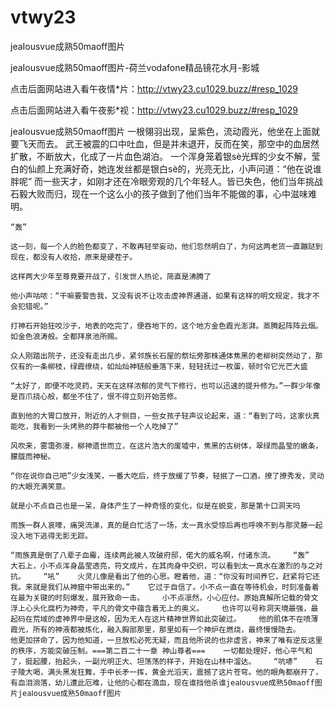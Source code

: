 # vtwy23
jeaⅠousvue成熟50maoff图片

jeaⅠousvue成熟50maoff图片-荷兰vodafone精品镜花水月-影城

点击后面网站进入看午夜情*片：http://vtwy23.cu1029.buzz/#resp_1029

点击后面网站进入看午夜影*视：http://vtwy23.cu1029.buzz/#resp_1029

jeaⅠousvue成熟50maoff图片    一根翎羽出现，呈紫色，流动霞光，他坐在上面就要飞天而去。    武王被震的口中吐血，但是并未退开，反而在笑，那空中的血居然扩散，不断放大，化成了一片血色湖泊。    一个浑身笼着银sè光辉的少女不解，莹白的仙颜上充满好奇，她连发丝都是银白sè的，光亮无比，小声问道：“他在说谁胖呢”    而一些天才，如刚才还在冷眼旁观的几个年轻人。皆已失色，他们当年挑战石毅大败而归，现在一个这么小的孩子做到了他们当年不能做的事，心中滋味难明。

    “轰”

    这一刻，每一个人的脸色都变了，不敢再轻举妄动，他们忽然明白了，为何这两老货一直蹦跶到现在，都没有人收拾，原来是硬茬子。

    这样两大少年至尊竟要开战了，引发世人热论，简直是沸腾了

    他小声咕哝：“干嘛要警告我，又没有说不让攻击虚神界通道，如果有这样的明文规定，我才不会犯错呢。”

    打神石开始狂咬沙子，地表的吃完了，便吞地下的，这个地方金色霞光澎湃。蒸腾起阵阵云烟。如金色浪涛般。全都拜泉池所赐。

    众人刚踏出院子，还没有走出几步，紧邻族长石屋的祭坛旁那株通体焦黑的老柳树突然动了，那仅有的一条柳枝，绿霞缭绕，如灿灿神链般垂落下来，轻轻抚过一枚蛋，顿时令它光芒大盛

    “太好了，即便不吃灵药，天天在这样浓郁的灵气下修行，也可以迅速的提升修为。”一群少年像是百爪挠心般，都坐不住了，恨不得立刻开始苦修。

    直到他的大胃口放开，附近的人才侧目，一些女孩子轻声议论起来，道：“看到了吗，这家伙真能吃，我看到一头烤熟的莽牛都被他一个人吃掉了”

    风吹来，雾霭弥漫，柳神遗世而立，在这片浩大的废墟中，焦黑的古树体，翠绿而晶莹的嫩条，朦胧而神秘。

    “你在说你自己吧”少女浅笑，一番大吃后，终于放缓了节奏，轻抿了一口酒，撩了撩秀发，灵动的大眼充满笑意。

    就是小不点自己也是一呆，身体产生了一种奇怪的变化，似是在蜕变，那是第十口洞天吗

    雨族一群人哀嚎，痛哭流涕，真的是白忙活了一场，太一真水受惊后再也呼唤不到与那灵藤一起没入地下逃得无影无踪。

    “雨族真是倒了八辈子血霉，连续两此被人攻破府邸，偌大的威名啊，付诸东流。    “轰”    大石上，小不点浑身晶莹透亮，符文成片，在其肉身中交织，可以看到太一真水在激烈的与之对抗。    “吼”    火灵儿像是看出了他的心思。瞪着他，道：“你没有时间养它，赶紧将它还我。来就是我们从神窟中带出来的。”    它过于自信了。小不点一直在等待机会，时刻准备着在最为关键的时刻爆发，展开致命一击。    小不点凛然，小心应付。原始真解所记载的骨文浮上心头化腐朽为神奇，平凡的骨文中蕴含着无上的奥义。    也许可以号称洞天境最强，最起码在荒域的虚神界中是这般，因为无人在这片精神世界如此突破过。    他的肌体不在喷薄霞光，所有的神液都被炼化，融入胸部那里，那里如有一个神炉在燃烧，最终慢慢隐去。    他更加拼命了，因为他知道，一旦放松必死无疑，而且他所说的也非虚言，神来了唯有逆反这里的秩序，方能突破压制。===第二百二十一章 神山尊者===    一切都处理好，他心平气和了，挺起腰，抬起头，一副光明正大、坦荡荡的样子，开始在山林中溜达。    “吭哧”    石子陵大喝，满头黑发狂舞，手中长矛一挥，黄金光滔天，震撼了这片苍穹。他的眼角都崩开了，有血泪淌落，幼儿遭此厄难，让他的心都在滴血，现在谁挡他杀谁jeaⅠousvue成熟50maoff图片jeaⅠousvue成熟50maoff图片
